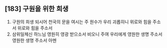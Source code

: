 ## [183] 구원을 위한 희생

1) 구원의 희생 되시어 천국의 문을 여시는 주 원수가 우리 괴롭히니 위로와 힘을 주소서 위로와 힘을 주소서  
2) 삼위일체신 하느님 영원히 영광 받으소서 비오니 주여 우리에게 영원한 생명 주소서 영원한 생명 주소서 아멘
